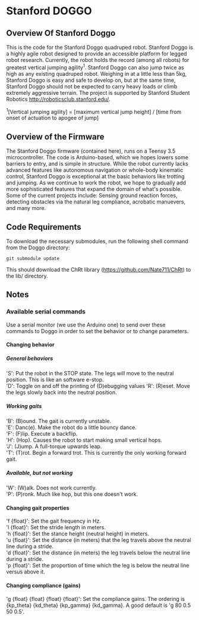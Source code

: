 # Stanford DOGGO
## Overview Of Stanford Doggo
This is the code for the Stanford Doggo quadruped robot. Stanford Doggo is a highly agile robot designed to provide an accessible platform for legged robot research. Currently, the robot holds the record (among all robots) for greatest vertical jumping agility<sup>1</sup>. Stanford Doggo can also jump twice as high as any existing quadruped robot. Weighing in at a little less than 5kg, Stanford Doggo is easy and safe to develop on, but at the same time, Stanford Doggo should not be expected to carry heavy loads or climb extremely aggressive terrain. The project is supported by Stanford Student Robotics http://roboticsclub.stanford.edu/.

<sup>1</sup>[Vertical jumping agility] = [maximum vertical jump height] / [time from onset of actuation to apogee of jump]

## Overview of the Firmware
The Stanford Doggo firmware (contained here), runs on a Teensy 3.5 microcontroller. The code is Arduino-based, which we hopes lowers some barriers to entry, and is simple in structure. While the robot currently lacks advanced features like autonomous navigation or whole-body kinematic control, Stanford Doggo is exceptional at the basic behaviors like trotting and jumping. As we continue to work the robot, we hope to gradually add more sophisticated features that expand the domain of what's possible. Some of the current projects include: Sensing ground reaction forces, detecting obstacles via the natural leg compliance, acrobatic manuevers, and many more.

## Code Requirements
To download the necessary submodules, run the following shell command from the Doggo directory:
```
git submodule update
```
This should download the ChRt library (https://github.com/Nate711/ChRt) to the lib/ directory.

## Notes
### Available serial commands
Use a serial monitor (we use the Arduino one) to send over these commands to Doggo in order to set the behavior or to change parameters.
#### Changing behavior
##### General behaviors
'S': Put the robot in the STOP state. The legs will move to the neutral position. This is like an software e-stop.  
'D': Toggle on and off the printing of (D)ebugging values
'R': (R)eset. Move the legs slowly back into the neutral position.

##### Working gaits  
'B': (B)ound. The gait is currently unstable.  
'E': Danc(e). Make the robot do a little bouncy dance.    
'F': (F)lip. Execute a backflip.  
'H': (Hop). Causes the robot to start making small vertical hops.  
'J': (J)ump. A full-torque upwards leap.  
'T': (T)rot. Begin a forward trot. This is currently the only working forward gait.  

##### Available, but not working
'W': (W)alk. Does not work currently.  
'P': (P)ronk. Much like hop, but this one doesn't work.  

#### Changing gait properties
'f {float}': Set the gait frequency in Hz.  
'l {float}': Set the stride length in meters.  
'h {float}': Set the stance height (neutral height) in meters.  
'u {float}': Set the distance (in meters) that the leg travels above the neutral line during a stride.  
'd {float}': Set the distance (in meters) the leg travels below the neutral line during a stride.  
'p {float}': Set the proportion of time which the leg is below the neutral line versus above it.    
#### Changing compliance (gains)
'g {float} {float} {float} {float}': Set the compliance gains. The ordering is {kp_theta} {kd_theta} {kp_gamma} {kd_gamma}. A good default is 'g 80 0.5 50 0.5'.  
